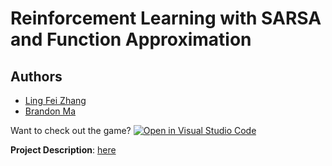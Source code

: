 # Reinforcement Learning with SARSA and Function Approximation
## Authors
- [Ling Fei Zhang](https://github.com/Ling01234)
- [Brandon Ma](https://github.com/brandon840)

Want to check out the game?
[![Open in Visual Studio Code](https://classroom.github.com/assets/open-in-vscode-f059dc9a6f8d3a56e377f745f24479a46679e63a5d9fe6f495e02850cd0d8118.svg)](https://github.com/Ling01234/SARSA-Function-Approximation.git)

**Project Description**: [here](https://github.com/Ling01234/SARSA-Function-Approximation/blob/master/rl-hw2-2023.pdf)

